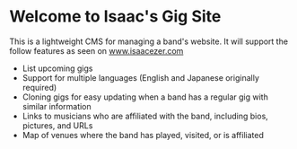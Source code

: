 # Welcome to Isaac's Gig Site

This is a lightweight CMS for managing a band's website. It will support the follow features as seen on www.isaacezer.com

*  List upcoming gigs
*  Support for multiple languages (English and Japanese originally required)
*  Cloning gigs for easy updating when a band has a regular gig with similar information
*  Links to musicians who are affiliated with the band, including bios, pictures, and URLs
*  Map of venues where the band has played, visited, or is affiliated
